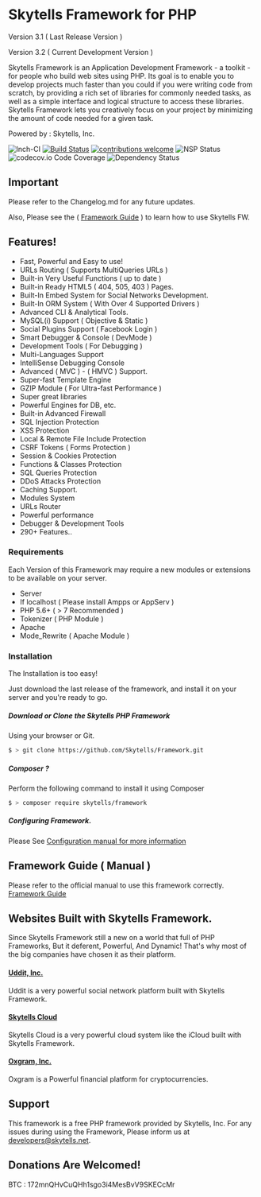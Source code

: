 # Skytells Framework for PHP
Version 3.1 ( Last Release Version )

Version 3.2 ( Current Development Version )

Skytells Framework is an Application Development Framework - a toolkit - for people who build web sites using PHP. Its goal is to enable you to develop projects much faster than you could if you were writing code from scratch, by providing a rich set of libraries for commonly needed tasks, as well as a simple interface and logical structure to access these libraries. Skytells Framework lets you creatively focus on your project by minimizing the amount of code needed for a given task.

Powered by : Skytells, Inc.

![Inch-CI](https://inch-ci.org/assets/badge-example-b71f9e833318f66f64b3f23877113051.svg)  [![Build Status](https://travis-ci.org/dwyl/esta.svg?branch=master)](https://travis-ci.org/) [![contributions welcome](https://img.shields.io/badge/contributions-welcome-brightgreen.svg?style=flat)](https://github.com/Skytells/Framework/issues)
![NSP Status](https://nodesecurity.io/orgs/dwyl/projects/1047e39b-0d4a-45ff-af65-c04afc41fc20/badge) ![codecov.io Code Coverage](https://img.shields.io/codecov/c/github/dwyl/hapi-auth-jwt2.svg?maxAge=2592000)
![Dependency Status](https://david-dm.org/dwyl/esta.svg)

## Important

Please refer to the Changelog.md for any future updates.

Also, Please see the ( <a href='http://developers.skytells.net/framework/'>Framework Guide</a> ) to learn how to use Skytells FW.



## Features!

- Fast, Powerful and Easy to use!
- URLs Routing ( Supports MultiQueries URLs )
- Built-in Very Useful Functions ( up to date )
- Built-in Ready HTML5 ( 404, 505, 403 ) Pages.
- Built-In Embed System for Social Networks Development.
- Built-In ORM System ( With Over 4 Supported Drivers )
- Advanced CLI & Analytical Tools.
- MySQL(i) Support ( Objective & Static )
- Social Plugins Support  ( Facebook Login )
- Smart Debugger & Console ( DevMode )
- Development Tools ( For Debugging )
- Multi-Languages Support
- IntelliSense Debugging Console
- Advanced ( MVC ) - ( HMVC ) Support.
- Super-fast Template Engine
- GZIP Module ( For Ultra-fast Performance )
- Super great libraries
- Powerful Engines for DB, etc.
- Built-in Advanced Firewall
- SQL Injection Protection
- XSS Protection
- Local & Remote File Include Protection
- CSRF Tokens ( Forms Protection )
- Session & Cookies Protection
- Functions & Classes Protection
- SQL Queries Protection
- DDoS Attacks Protection
- Caching Support.
- Modules System
- URLs Router
- Powerful performance
- Debugger & Development Tools
- 290+ Features..

### Requirements

Each Version of this Framework may require a new modules or extensions to be available on your server.

- Server
- If localhost ( Please install Ampps or AppServ )
- PHP 5.6+ ( > 7 Recommended )
- Tokenizer ( PHP Module )
- Apache
- Mode_Rewrite ( Apache Module )

### Installation
The Installation is too easy!

Just download the last release of the framework, and install it on your server and you're ready to go.

##### Download or Clone the Skytells PHP Framework
Using your browser or Git.

```sh
$ > git clone https://github.com/Skytells/Framework.git
```

##### Composer ?
Perform the following command to install it using Composer

```sh
$ > composer require skytells/framework
```

##### Configuring Framework.
Please See <a href='http://developers.skytells.net/framework/Getting_Started/Configuration/'>Configuration manual for more information</a>



## Framework Guide ( Manual )
Please refer to the official manual to use this framework correctly.
<a href='http://developers.skytells.net/framework/'>Framework Guide</a>

## Websites Built with Skytells Framework.

Since Skytells Framework still a new on a world that full of PHP Frameworks, But it deferent, Powerful, And Dynamic!
That's why most of the big companies have chosen it as their platform.  


#### <a href='https://www.uddit.com'>Uddit, Inc.</a>
Uddit is a very powerful social network platform built with Skytells Framework.

#### <a href='http://cloud.skytells.me'>Skytells Cloud</a>
Skytells Cloud is a very powerful cloud system like the iCloud built with Skytells Framework.

#### <a href='https://www.oxgram.com'>Oxgram, Inc.</a>
Oxgram is a Powerful financial platform for cryptocurrencies.

## Support
This framework is a free PHP framework provided by Skytells, Inc.
For any issues during using the Framework, Please inform us at developers@skytells.net.

## Donations Are Welcomed!
BTC : 172mnQHvCuQHh1sgo3i4MesBvV9SKECcMr
